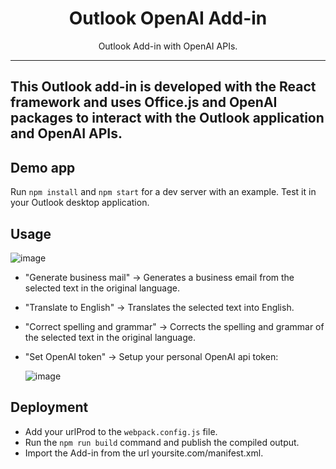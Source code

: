 <h1 align="center">
Outlook OpenAI Add-in
</h1>

<p align="center">Outlook Add-in with OpenAI APIs.</p>

---

## This Outlook add-in is developed with the React framework and uses Office.js and OpenAI packages to interact with the Outlook application and OpenAI APIs.

## Demo app

Run `npm install` and `npm start` for a dev server with an example. Test it in your Outlook desktop application.

## Usage

![image](https://github.com/alessiobianchini/outlook-openai-add-in/assets/33493281/8fc578f7-b9bb-42ae-8edd-5efcaf7e6746)


- "Generate business mail" -> Generates a business email from the selected text in the original language.

- "Translate to English" -> Translates the selected text into English.

- "Correct spelling and grammar" -> Corrects the spelling and grammar of the selected text in the original language.

- "Set OpenAI token" -> Setup your personal OpenAI api token:

  ![image](https://github.com/alessiobianchini/outlook-openai-add-in/assets/33493281/74e55ebc-a4b9-4fc3-aabe-55ed61790c16)

## Deployment

- Add your urlProd to the `webpack.config.js` file.
- Run the `npm run build` command and publish the compiled output.
- Import the Add-in from the url yoursite.com/manifest.xml.
